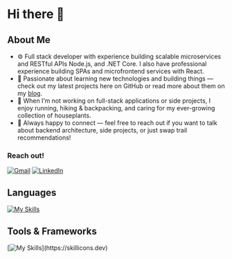 # Hi there 👋
## About Me
- ⚙️ Full stack developer with experience building scalable microservices and RESTful APIs Node.js, and .NET Core. I also have professional experience building SPAs and microfrontend services with React.
- 🧠 Passionate about learning new technologies and building things — check out my latest projects here on GitHub or read more about them on my [blog](jgrove.dev).
- 🌱 When I’m not working on full-stack applications or side projects, I enjoy running, hiking & backpacking, and caring for my ever-growing collection of houseplants.
- 💬 Always happy to connect — feel free to reach out if you want to talk about backend architecture, side projects, or just swap trail recommendations!
### Reach out!
[![Gmail](https://img.shields.io/badge/Gmail-D14836?style=for-the-badge&logo=gmail&logoColor=white)](mailto:justinwgrove@gmail.com)
[![LinkedIn](https://img.shields.io/badge/LinkedIn-0077B5?style=for-the-badge&logo=linkedin&logoColor=white)](https://www.linkedin.com/in/justinwgrove/)
## Languages
[![My Skills](https://skillicons.dev/icons?i=cs,ts,js,python,go,lua,bash,html,css)](https://skillicons.dev)
## Tools & Frameworks
[![My Skills](https://skillicons.dev/icons?i=nodejs,express,dotnet,mongodb,postgres,sqlite,docker,nginx,redis,supabase,svelte,vscode,neovim,webpack,linux,windows,aws,cloudflare,git,github,gitlab,jenkins,jest,)](https://skillicons.dev)
